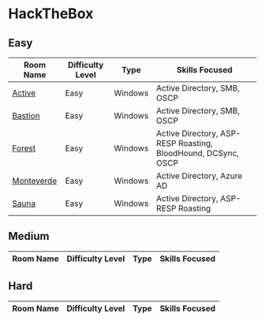 # HackTheBox

## Easy

| Room Name                                                    | Difficulty Level | Type    | Skills Focused                                               |
| ------------------------------------------------------------ | ---------------- | ------- | ------------------------------------------------------------ |
| [Active](.HackTheBox/Easy/Active/Active.md)     | Easy             | Windows   | Active Directory, SMB,  OSCP                                |
| [Bastion](./Easy/Bastion/Bastion.md)                          | Easy             | Windows   | Active Directory, SMB, OSCP                                |
| [Forest](./Easy/Forest/Forest.md)               | Easy             | Windows   | Active Directory, ASP-RESP Roasting, BloodHound, DCSync, OSCP         |
| [Monteverde](./Easy/Monteverde/Monteverde.md)                      | Easy             | Windows   | Active Directory, Azure AD                            |
| [Sauna](./Easy/Sauna/Sauna.md)        | Easy             | Windows   | Active Directory, ASP-RESP Roasting                                              |


## Medium

| Room Name                                                   | Difficulty Level | Type  | Skills Focused                                        |
| ----------------------------------------------------------- | ---------------- | ----- | ----------------------------------------------------- |


## Hard

| Room Name                                                   | Difficulty Level | Type  | Skills Focused                                        |
| ----------------------------------------------------------- | ---------------- | ----- | ----------------------------------------------------- |
